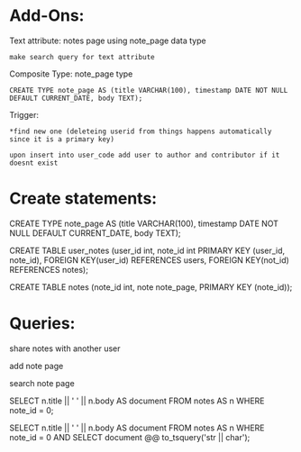 

# Add-Ons:

Text attribute: notes page using note_page data type
  
    make search query for text attribute

Composite Type: note_page type
  
    CREATE TYPE note_page AS (title VARCHAR(100), timestamp DATE NOT NULL DEFAULT CURRENT_DATE, body TEXT);

Trigger:

    *find new one (deleteing userid from things happens automatically since it is a primary key)
  
    upon insert into user_code add user to author and contributor if it doesnt exist
  
  




# Create statements:

CREATE TYPE note_page AS (title VARCHAR(100), timestamp DATE NOT NULL DEFAULT CURRENT_DATE, body TEXT);

CREATE TABLE user_notes (user_id int, note_id int PRIMARY KEY (user_id, note_id), FOREIGN KEY(user_id) REFERENCES users, FOREIGN KEY(not_id) REFERENCES notes);

CREATE TABLE notes (note_id int, note note_page, PRIMARY KEY (note_id));




# Queries:

  share notes with another user
  
  add note page
  
  search note page

  SELECT n.title || ' ' || n.body AS document FROM notes AS n WHERE note_id = 0;
  
  SELECT n.title || ' ' || n.body AS document FROM notes AS n WHERE note_id = 0 AND SELECT document @@ to_tsquery('str || char');


